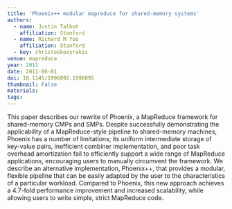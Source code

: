 ```yaml
---
title: 'Phoenix++ modular mapreduce for shared-memory systems'
authors:
  - name: Justin Talbot
    affiliation: Stanford
  - name: Richard M Yoo
    affiliation: Stanford
  - key: christoskozyrakis
venue: mapreduce
year: 2011
date: 2011-06-01
doi: 10.1145/1996092.1996095
thumbnail: False
materials:
tags:
---
```

This paper describes our rewrite of Phoenix, a MapReduce framework for shared-memory CMPs and SMPs. Despite successfully demonstrating the applicability of a MapReduce-style pipeline to shared-memory machines, Phoenix has a number of limitations; its uniform intermediate storage of key-value pairs, inefficient combiner implementation, and poor task overhead amortization fail to efficiently support a wide range of MapReduce applications, encouraging users to manually circumvent the framework. We describe an alternative implementation, Phoenix++, that provides a modular, flexible pipeline that can be easily adapted by the user to the characteristics of a particular workload. Compared to Phoenix, this new approach achieves a 4.7-fold performance improvement and increased scalability, while allowing users to write simple, strict MapReduce code.
